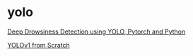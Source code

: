# yolo

[Deep Drowsiness Detection using YOLO, Pytorch and Python](https://www.youtube.com/watch?v=tFNJGim3FXw)

[YOLOv1 from Scratch](https://www.youtube.com/watch?v=n9_XyCGr-MI)

